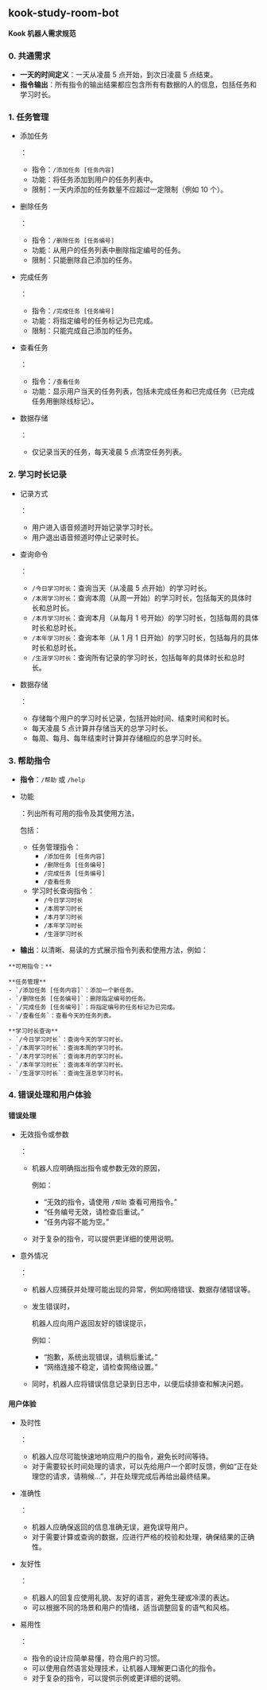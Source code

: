 ## kook-study-room-bot

**Kook 机器人需求规范**

### 0. 共通需求

- **一天的时间定义**：一天从凌晨 5 点开始，到次日凌晨 5 点结束。
- **指令输出**：所有指令的输出结果都应包含所有有数据的人的信息，包括任务和学习时长。

### 1. 任务管理

- 添加任务

  ：

  - 指令：`/添加任务 [任务内容]`
  - 功能：将任务添加到用户的任务列表中。
  - 限制：一天内添加的任务数量不应超过一定限制（例如 10 个）。

- 删除任务

  ：

  - 指令：`/删除任务 [任务编号]`
  - 功能：从用户的任务列表中删除指定编号的任务。
  - 限制：只能删除自己添加的任务。

- 完成任务

  ：

  - 指令：`/完成任务 [任务编号]`
  - 功能：将指定编号的任务标记为已完成。
  - 限制：只能完成自己添加的任务。

- 查看任务

  ：

  - 指令：`/查看任务`
  - 功能：显示用户当天的任务列表，包括未完成任务和已完成任务（已完成任务用删除线标记）。

- 数据存储

  ：

  - 仅记录当天的任务，每天凌晨 5 点清空任务列表。

### 2. 学习时长记录

- 记录方式

  ：

  - 用户进入语音频道时开始记录学习时长。
  - 用户退出语音频道时停止记录时长。

- 查询命令

  ：

  - `/今日学习时长`：查询当天（从凌晨 5 点开始）的学习时长。
  - `/本周学习时长`：查询本周（从周一开始）的学习时长，包括每天的具体时长和总时长。
  - `/本月学习时长`：查询本月（从每月 1 号开始）的学习时长，包括每周的具体时长和总时长。
  - `/本年学习时长`：查询本年（从 1 月 1 日开始）的学习时长，包括每月的具体时长和总时长。
  - `/生涯学习时长`：查询所有记录的学习时长，包括每年的具体时长和总时长。

- 数据存储

  ：

  - 存储每个用户的学习时长记录，包括开始时间、结束时间和时长。
  - 每天凌晨 5 点计算并存储当天的总学习时长。
  - 每周、每月、每年结束时计算并存储相应的总学习时长。

### 3. 帮助指令

- **指令**：`/帮助` 或 `/help`

- 功能

  ：列出所有可用的指令及其使用方法，

  包括：

  - 任务管理指令：
    - `/添加任务 [任务内容]`
    - `/删除任务 [任务编号]`
    - `/完成任务 [任务编号]`
    - `/查看任务`
  - 学习时长查询指令：
    - `/今日学习时长`
    - `/本周学习时长`
    - `/本月学习时长`
    - `/本年学习时长`
    - `/生涯学习时长`

- **输出**：以清晰、易读的方式展示指令列表和使用方法，例如：

```
**可用指令：**

**任务管理**
- `/添加任务 [任务内容]`：添加一个新任务。
- `/删除任务 [任务编号]`：删除指定编号的任务。
- `/完成任务 [任务编号]`：将指定编号的任务标记为已完成。
- `/查看任务`：查看今天的任务列表。

**学习时长查询**
- `/今日学习时长`：查询今天的学习时长。
- `/本周学习时长`：查询本周的学习时长。
- `/本月学习时长`：查询本月的学习时长。
- `/本年学习时长`：查询本年的学习时长。
- `/生涯学习时长`：查询生涯总学习时长。
```

### 4. 错误处理和用户体验

#### 错误处理

- 无效指令或参数

  ：

  - 机器人应明确指出指令或参数无效的原因，

    例如：

    - “无效的指令，请使用 `/帮助` 查看可用指令。”
    - “任务编号无效，请检查后重试。”
    - “任务内容不能为空。”

  - 对于复杂的指令，可以提供更详细的使用说明。

- 意外情况

  ：

  - 机器人应捕获并处理可能出现的异常，例如网络错误、数据存储错误等。

  - 发生错误时，

    机器人应向用户返回友好的错误提示，

    例如：

    - “抱歉，系统出现错误，请稍后重试。”
    - “网络连接不稳定，请检查网络设置。”

  - 同时，机器人应将错误信息记录到日志中，以便后续排查和解决问题。

#### 用户体验

- 及时性

  ：

  - 机器人应尽可能快速地响应用户的指令，避免长时间等待。
  - 对于需要较长时间处理的请求，可以先给用户一个即时反馈，例如“正在处理您的请求，请稍候...”，并在处理完成后再给出最终结果。

- 准确性

  ：

  - 机器人应确保返回的信息准确无误，避免误导用户。
  - 对于需要计算或查询的数据，应进行严格的校验和处理，确保结果的正确性。

- 友好性

  ：

  - 机器人的回复应使用礼貌、友好的语言，避免生硬或冷漠的表达。
  - 可以根据不同的场景和用户的情绪，适当调整回复的语气和风格。

- 易用性

  ：

  - 指令的设计应简单易懂，符合用户的习惯。
  - 可以使用自然语言处理技术，让机器人理解更口语化的指令。
  - 对于复杂的指令，可以提供示例或更详细的说明。